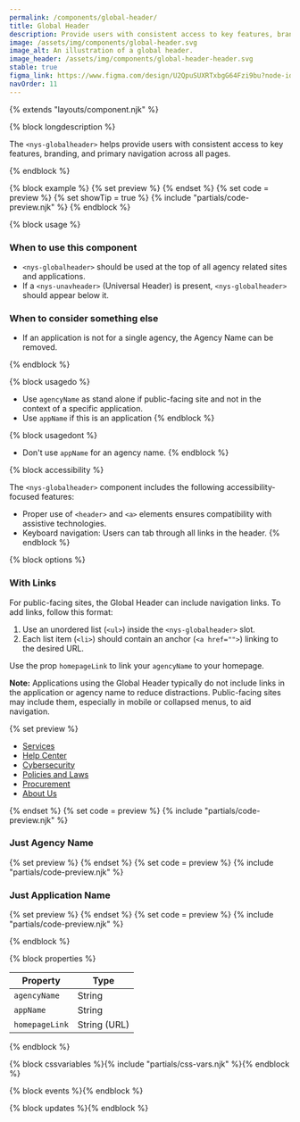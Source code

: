 ```yaml
---
permalink: /components/global-header/
title: Global Header
description: Provide users with consistent access to key features, branding, and primary navigation across all pages.
image: /assets/img/components/global-header.svg
image_alt: An illustration of a global header.
image_header: /assets/img/components/global-header-header.svg
stable: true
figma_link: https://www.figma.com/design/U2QpuSUXRTxbgG64Fzi9bu?node-id=3981-11924
navOrder: 11
---
```


{% extends "layouts/component.njk" %}


{% block longdescription %}

The `<nys-globalheader>` helps provide users with consistent access to key features, branding, and primary navigation across all pages.

{% endblock %}

{% block example %}
  {% set preview %}<nys-globalheader appName="User Registration Form" agencyName="Office of Information Technology Services">
</nys-globalheader>{% endset %}
  {% set code = preview %}
  {% set showTip = true %}
  {% include "partials/code-preview.njk" %}
{% endblock %}

{% block usage %}

### When to use this component
 - `<nys-globalheader>` should be used at the top of all agency related sites and applications.
 - If a `<nys-unavheader>` (Universal Header) is present, `<nys-globalheader>` should appear below it.

### When to consider something else
 - If an application is not for a single agency, the Agency Name can be removed.

{% endblock %}

{% block usagedo %}

 - Use `agencyName` as stand alone if public-facing site and not in the context of a specific application.
 - Use `appName` if this is an application
{% endblock %}

{% block usagedont %}

  - Don't use `appName` for an agency name.
{% endblock %}

{% block accessibility %}

The `<nys-globalheader>` component includes the following accessibility-focused features:

- Proper use of `<header>` and `<a>` elements ensures compatibility with assistive technologies.
- Keyboard navigation: Users can tab through all links in the header.
{% endblock %}

{% block options %}

### With Links

For public-facing sites, the Global Header can include navigation links. To add links, follow this format:

1. Use an unordered list (`<ul>`) inside the `<nys-globalheader>` slot. 
2. Each list item (`<li>`) should contain an anchor (`<a href="">`) linking to the desired URL.

Use the prop `homepageLink` to link your `agencyName` to your homepage.

**Note:** Applications using the Global Header typically do not include links in the application or agency name to reduce distractions. Public-facing sites may include them, especially in mobile or collapsed menus, to aid navigation.

  {% set preview %}<nys-globalheader homepageLink="https://ny.gov" agencyName="Office of Information Technology Services">
  <ul>
    <li><a href="https://its.ny.gov/services">Services</a></li>
    <li><a href="https://its.ny.gov/get-help">Help Center</a></li>
    <li><a href="https://its.ny.gov/cybersecurity">Cybersecurity</a></li>
    <li><a href="https://its.ny.gov/policies">Policies and Laws</a></li>
    <li><a href="https://its.ny.gov/procurement">Procurement</a></li>
    <li><a href="https://its.ny.gov/about-us">About Us</a></li>
  </ul>
</nys-globalheader>{% endset %}
  {% set code = preview %}
  {% include "partials/code-preview.njk" %}

### Just Agency Name
  {% set preview %}<nys-globalheader agencyName="Office of Information Technology Services">
</nys-globalheader>{% endset %}
  {% set code = preview %}
  {% include "partials/code-preview.njk" %}

### Just Application Name
  {% set preview %}<nys-globalheader appName="NYS Employee Portal">
</nys-globalheader>{% endset %}
  {% set code = preview %}
  {% include "partials/code-preview.njk" %}

{% endblock %}

{% block properties %}

| Property              | Type         |
|-----------------------|--------------|
| `agencyName`          | String       |
| `appName`             | String       |
| `homepageLink`        | String (URL) |

{% endblock %}

{% block cssvariables %}{% include "partials/css-vars.njk" %}{% endblock %}

{% block events %}{% endblock %}

{% block updates %}{% endblock %}
